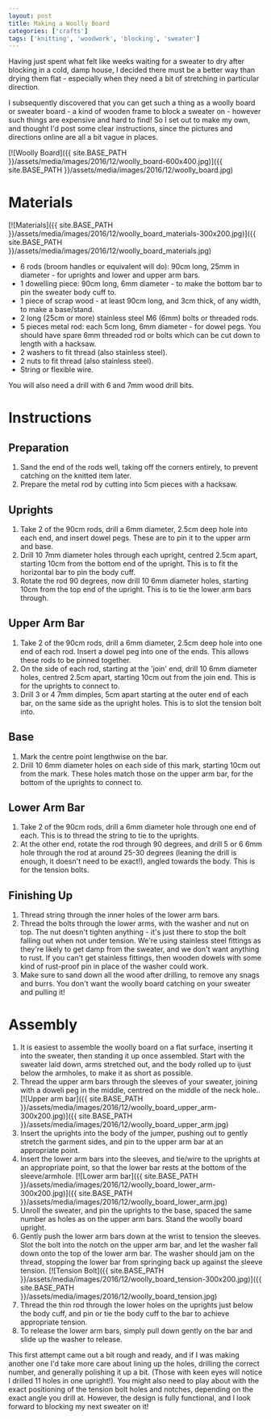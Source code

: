 ```yaml
---
layout: post
title: Making a Woolly Board
categories: ['crafts']
tags: ['knitting', 'woodwork', 'blocking', 'sweater']
---
```


Having just spent what felt like weeks waiting for a sweater to dry after blocking in a cold, damp house, I decided there must be a better way than drying them flat - especially when they need a bit of stretching in particular direction.

I subsequently discovered that you can get such a thing as a woolly board or sweater board - a kind of wooden frame to block a sweater on - however such things are expensive and hard to find!  So I set out to make my own, and thought I'd post some clear instructions, since the pictures and directions online are all a bit vague in places.

[![Woolly Board]({{ site.BASE_PATH }}/assets/media/images/2016/12/woolly_board-600x400.jpg)]({{ site.BASE_PATH }}/assets/media/images/2016/12/woolly_board.jpg)

# Materials

[![Materials]({{ site.BASE_PATH }}/assets/media/images/2016/12/woolly_board_materials-300x200.jpg)]({{ site.BASE_PATH }}/assets/media/images/2016/12/woolly_board_materials.jpg)

* 6 rods (broom handles or equivalent will do): 90cm long, 25mm in diameter - for uprights and lower and upper arm bars.
* 1 dowelling piece:  90cm long, 6mm diameter  - to make the bottom bar to pin the sweater body cuff to.
* 1 piece of scrap wood - at least 90cm long, and 3cm thick, of any width, to make a base/stand.
* 2 long (25cm or more) stainless steel M6 (6mm) bolts or threaded rods.
* 5 pieces metal rod:  each 5cm long, 6mm diameter - for dowel pegs. You should have spare 6mm threaded rod or bolts which can be cut down to length with a hacksaw.
* 2 washers to fit thread (also stainless steel).
* 2 nuts to fit thread (also stainless steel).
* String or flexible wire.

You will also need a drill with 6 and 7mm wood drill bits.


# Instructions

## Preparation

1. Sand the end of the rods well, taking off the corners entirely, to prevent catching on the knitted item later.
2. Prepare the metal rod by cutting into 5cm pieces with a hacksaw.

## Uprights

1. Take 2 of the 90cm rods, drill a 6mm diameter, 2.5cm deep hole into each end, and insert dowel pegs. These are to pin it to the upper arm and base.
2. Drill 10 7mm diameter holes through each upright, centred 2.5cm apart, starting 10cm from the bottom end of the upright. This is to fit the horizontal bar to pin the body cuff.
3. Rotate the rod 90 degrees, now drill 10 6mm diameter holes, starting 10cm from the top end of the upright. This is to tie the lower arm bars through.

## Upper Arm Bar

1. Take 2 of the 90cm rods, drill a 6mm diameter, 2.5cm deep hole into one end of each rod. Insert a dowel peg into one of the ends. This allows these rods to be pinned together.
2. On the side of each rod, starting at the 'join' end, drill 10 6mm diameter holes, centred 2.5cm apart, starting 10cm out from the join end. This is for the uprights to connect to.
3. Drill 3 or 4 7mm dimples, 5cm apart starting at the outer end of each bar, on the same side as the upright holes. This is to slot the tension bolt into.

## Base

1. Mark the centre point lengthwise on the bar.
2. Drill 10 6mm diameter holes on each side of this mark, starting 10cm out from the mark. These holes match those on the upper arm bar, for the bottom of the uprights to connect to.

## Lower Arm Bar

1. Take 2 of the 90cm rods, drill a 6mm diameter hole through one end of each. This is to thread the string to tie to the uprights.
2. At the other end, rotate the rod through 90 degrees, and drill 5 or 6 6mm hole through the rod at around 25-30 degrees (leaning the drill is enough, it doesn't need to be exact!), angled towards the body. This is for the tension bolts.

## Finishing Up

1. Thread string through the inner holes of the lower arm bars.
2. Thread the bolts through the lower arms, with the washer and nut on top. The nut doesn't tighten anything - it's just there to stop the bolt falling out when not under tension.
We're using stainless steel fittings as they're likely to get damp from the sweater, and we don't want anything to rust. If you can't get stainless fittings, then wooden dowels with some kind of rust-proof pin in place of the washer could work.
3. Make sure to sand down all the wood after drilling, to remove any snags and burrs. You don't want the woolly board catching on your sweater and pulling it!

# Assembly

1. It is easiest to assemble the woolly board on a flat surface, inserting it into the sweater, then standing it up once assembled. Start with the sweater laid down, arms stretched out, and the body rolled up to ijust below the armholes, to make it as short as possible.
2. Thread the upper arm bars through the sleeves of your sweater, joining with a doweli peg in the middle, centred on the middle of the neck hole..
[![Upper arm bar]({{ site.BASE_PATH }}/assets/media/images/2016/12/woolly_board_upper_arm-300x200.jpg)]({{ site.BASE_PATH }}/assets/media/images/2016/12/woolly_board_upper_arm.jpg)
3. Insert the uprights into the body of the jumper, pushing out to gently stretch the garment sides, and pin to the upper arm bar at an appropriate point.
4. Insert the lower arm bars into the sleeves, and tie/wire to the uprights at an appropriate point, so that the lower bar rests at the bottom of the sleeve/armhole.
[![Lower arm bar]({{ site.BASE_PATH }}/assets/media/images/2016/12/woolly_board_lower_arm-300x200.jpg)]({{ site.BASE_PATH }}/assets/media/images/2016/12/woolly_board_lower_arm.jpg)
5. Unroll the sweater, and pin the uprights to the base, spaced the same number as holes as on the upper arm bars. Stand the woolly board upright.
6. Gently push the lower arm bars down at the wrist to tension the sleeves. Slot the bolt into the notch on the upper arm bar, and let the washer fall down onto the top of the lower arm bar. The washer should jam on the thread, stopping the lower bar from springing back up against the sleeve tension.
[![Tension Bolt]({{ site.BASE_PATH }}/assets/media/images/2016/12/woolly_board_tension-300x200.jpg)]({{ site.BASE_PATH }}/assets/media/images/2016/12/woolly_board_tension.jpg)
7. Thread the thin rod through the lower holes on the uprights just below the body cuff, and pin or tie the body cuff to the bar to achieve appropriate tension.
8. To release the lower arm bars, simply pull down gently on the bar and slide up the washer to release.

This first attempt came out a bit rough and ready, and if I was making another one I'd take more care about lining up the holes, drilling the correct number, and generally polishing it up a bit. (Those with keen eyes will notice I drilled 11 holes in one upright!). You might also need to play about with the exact positioning of the tension bolt holes and notches, depending on the exact angle you drill at. However, the design is fully functional, and I look forward to blocking my next sweater on it!

